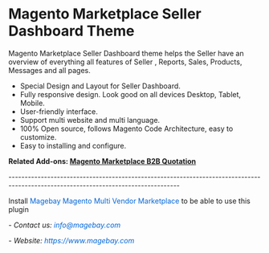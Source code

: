 <h1>Magento Marketplace Seller Dashboard Theme</h1>

<p>Magento Marketplace Seller Dashboard theme helps the Seller have an overview of everything all features of Seller , Reports, Sales, Products, Messages and all pages.</p>

<ul>
	<li>Special Design and Layout for Seller Dashboard.</li>
	<li>Fully responsive design. Look good on all devices Desktop, Tablet, Mobile.</li>
	<li>User-friendly interface.</li>
	<li>Support multi website and multi language.</li>
	<li>100% Open source, follows Magento Code Architecture, easy to customize.</li>
	<li>Easy to installing and configure.</li>
</ul>

<p><strong>Related Add-ons:&nbsp;<a href="https://github.com/magebaycom/magento-marketplace-b2b-quotation-module">Magento Marketplace B2B Quotation</a></strong></p>

<p>-----------------------------------------------------------------------------------------------------------------------------------</p>

<p>Install&nbsp;<a href="https://www.magebay.com/magento-multi-vendor-marketplace-extension" style="box-sizing: border-box; background-color: transparent; color: rgb(3, 102, 214); text-decoration-line: none;">Magebay Magento Multi Vendor Marketplace</a>&nbsp;to be able to use this plugin</p>

<p><em>- Contact&nbsp;us:&nbsp;<a href="mailto:info@magebay.com" style="box-sizing: border-box; background-color: transparent; color: rgb(3, 102, 214); text-decoration-line: none;">info@magebay.com</a></em></p>

<p><em>- Website:&nbsp;<a href="https://www.magebay.com/" style="box-sizing: border-box; background-color: transparent; color: rgb(3, 102, 214); text-decoration-line: none;">https://www.magebay.com</a></em></p>

